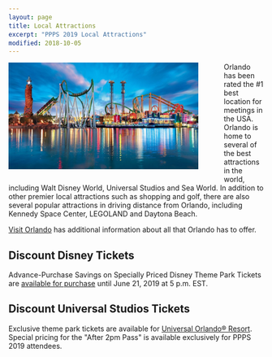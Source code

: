 ```yaml
---
layout: page
title: Local Attractions
excerpt: "PPPS 2019 Local Attractions"
modified: 2018-10-05
---
```

<div style="float:left;margin-right:10%;">
<img src="/images/hotel2.png" alt="Nearby Attractions" style="height:15em;margin-bottom:1em;">
</div>
<div class="gallery-ender"></div>


Orlando has been rated the #1 best location for meetings in the USA.  Orlando is home to several of the best attractions in the world, including Walt Disney World, Universal Studios and Sea World.  In addition to other premier local attractions such as shopping and golf, there are also several popular attractions in driving distance from Orlando, including Kennedy Space Center, LEGOLAND and Daytona Beach.

[Visit Orlando](http://ppps2019.orlandomeetinginfo.com) has additional information about all that Orlando has to offer.

## Discount Disney Tickets

Advance-Purchase Savings on Specially Priced Disney Theme Park Tickets are [available for purchase](https://www.mydisneygroup.com/ieeephoto) until June 21, 2019 at 5 p.m. EST. 

## Discount Universal Studios Tickets

Exclusive theme park tickets are available for
[Universal Orlando® Resort](https://secure.universalstudios.com/webstore/shop/ViewItems.aspx?CG=UOConvention&C=UOConvTPT11). Special pricing for the "After 2pm Pass" is available exclusively for PPPS 2019 attendees. 
